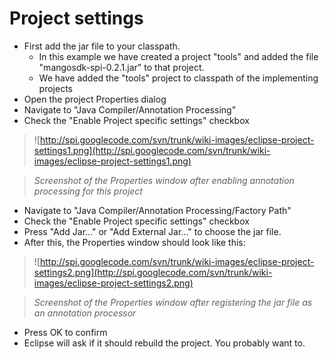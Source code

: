 # Project settings #
  * First add the jar file to your classpath.
    * In this example we have created a project "tools" and added the file "mangosdk-spi-0.2.1.jar" to that project.
    * We have added the "tools" project to classpath of the implementing projects
  * Open the project Properties dialog
  * Navigate to "Java Compiler/Annotation Processing"
  * Check the "Enable Project specific settings" checkbox

> ![http://spi.googlecode.com/svn/trunk/wiki-images/eclipse-project-settings1.png](http://spi.googlecode.com/svn/trunk/wiki-images/eclipse-project-settings1.png)

> _Screenshot of the Properties window after enabling annotation processing for this project_

  * Navigate to "Java Compiler/Annotation Processing/Factory Path"
  * Check the "Enable Project specific settings" checkbox
  * Press "Add Jar..." or "Add External Jar..." to choose the jar file.
  * After this, the Properties window should look like this:

> ![http://spi.googlecode.com/svn/trunk/wiki-images/eclipse-project-settings2.png](http://spi.googlecode.com/svn/trunk/wiki-images/eclipse-project-settings2.png)

> _Screenshot of the Properties window after registering the jar file as an annotation processor_

  * Press OK to confirm
  * Eclipse will ask if it should rebuild the project. You probably want to.